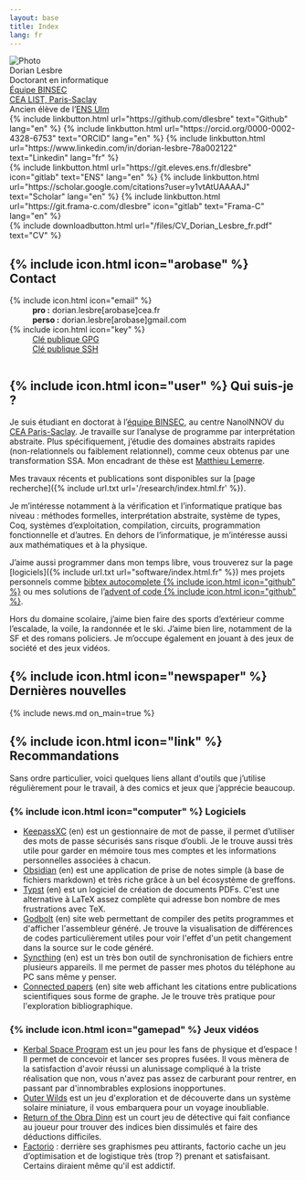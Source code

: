 ```yaml
---
layout: base
title: Index
lang: fr
---
```


<div class="row">
	<div class="portrait">
		<div class="img"><img src="{% include url.txt url='imgs/profil.png' %}" alt="Photo"></div>
		<div class="name">Dorian Lesbre</div>
		<div class="desc">Doctorant en informatique</div>
		<div class="desc"><a class="link" href="https://binsec.github.io/" hreflang="en">Équipe BINSEC</a></div>
		<div class="desc"><a class="link" href="https://www.cea.fr/paris-saclay/Pages/Accueil.aspx">CEA LIST, Paris-Saclay</a></div>
		<div class="desc">Ancien élève de l’<a class="link" href="https://www.ens.psl.eu">ENS Ulm</a></div>
	</div>
	<div class="column">
		<div class="links">
			{% include linkbutton.html url="https://github.com/dlesbre" text="Github" lang="en" %}
			{% include linkbutton.html url="https://orcid.org/0000-0002-4328-6753" text="ORCID" lang="en" %}
			{% include linkbutton.html url="https://www.linkedin.com/in/dorian-lesbre-78a002122" text="Linkedin" lang="fr" %}
		</div>
		<div class="links">
			{% include linkbutton.html url="https://git.eleves.ens.fr/dlesbre" icon="gitlab" text="ENS" lang="en" %}
			{% include linkbutton.html url="https://scholar.google.com/citations?user=y1vtAtUAAAAJ" text="Scholar" lang="en" %}
			{% include linkbutton.html url="https://git.frama-c.com/dlesbre" icon="gitlab" text="Frama-C" lang="en" %}
		</div>
		<div class="links">{% include downloadbutton.html url="/files/CV_Dorian_Lesbre_fr.pdf" text="CV" %}</div>
		<h2>{% include icon.html icon="arobase" %} Contact</h2>
		<div class="contactsheet">
			<dl>
				<dt>{% include icon.html icon="email" %}</dt>
				<dd>
					<strong>pro :</strong> dorian.lesbre[arobase]cea.fr<br>
					<strong>perso :</strong> dorian.lesbre[arobase]gmail.com
				</dd>
				<dt>{% include icon.html icon="key" %}</dt>
				<dd><a class="link" href="{% include url.txt url='files/Dorian_Lesbre_public.pgp' %}" download>Clé publique GPG</a><br>
					<a class="link" href="{% include url.txt url='files/Dorian_Lesbre_public.pub' %}" download>Clé publique SSH</a></dd>
			</dl>
		</div>
	</div>
</div>

## {% include icon.html icon="user" %} Qui suis-je ?

Je suis étudiant en doctorat à l’[équipe BINSEC](https://binsec.github.io/), au
centre NanoINNOV du [CEA Paris-Saclay](https://www.cea.fr/paris-saclay/Pages/Accueil.aspx).
Je travaille sur l’analyse de programme par interprétation abstraite. Plus
spécifiquement, j’étudie des domaines abstraits rapides (non-relationnels ou
faiblement relationnel), comme ceux obtenus par une transformation SSA. Mon
encadrant de thèse est [Matthieu Lemerre](https://binsec.github.io/people/lemerre.html).

Mes travaux récents et publications sont disponibles sur la [page recherche]({% include url.txt url='/research/index.html.fr' %}).

Je m’intéresse notamment à la vérification et l’informatique pratique bas niveau :
méthodes formelles, interprétation abstraite, système de types, Coq, systèmes
d’exploitation, compilation, circuits, programmation fonctionnelle et d’autres.
En dehors de l’informatique, je m’intéresse aussi aux mathématiques et à la
physique.

J’aime aussi programmer dans mon temps libre, vous trouverez sur la page
[logiciels]({% include url.txt url="software/index.html.fr" %}) mes projets
personnels comme [bibtex autocomplete&nbsp;{% include icon.html icon="github" %}](https://github.com/dlesbre/bibtex-autocomplete)
ou mes solutions de l’[advent of code&nbsp;{% include icon.html icon="github" %}](https://github.com/dlesbre/advent-of-code).

Hors du domaine scolaire, j’aime bien faire des sports d’extérieur comme
l’escalade, la voile, la randonnée et le ski. J’aime bien lire, notamment de la
SF et des romans policiers. Je m’occupe également en jouant à des jeux de
société et des jeux vidéos.

## {% include icon.html icon="newspaper" %} Dernières nouvelles

{% include news.md on_main=true %}

## {% include icon.html icon="link" %} Recommandations

Sans ordre particulier, voici quelques liens allant d'outils que j’utilise
régulièrement pour le travail, à des comics et jeux que j’apprécie beaucoup.

### {% include icon.html icon="computer" %} Logiciels

- [KeepassXC](https://keepassxc.org/) (en) est un gestionnaire de mot de passe,
  il permet d’utiliser des mots de passe sécurisés sans risque d’oubli. Je le
	trouve aussi très utile pour garder en mémoire tous mes comptes et les
	informations personnelles associées à chacun.
- [Obsidian](https://obsidian.md/) (en) est une application de prise de notes
	simple (à base de fichiers markdown) et très riche grâce à un bel écosystème
	de greffons.
- [Typst](https://typst.app/) (en) est un logiciel de création de documents
  PDFs. C'est une alternative à LaTeX assez complète qui adresse bon nombre de
  mes frustrations avec TeX.
- [Godbolt](https://godbolt.org/) (en) site web permettant de compiler des
	petits programmes et d'afficher l'assembleur généré. Je trouve la
	visualisation de différences de codes particulièrement utiles pour voir
	l'effet d'un petit changement dans la source sur le code généré.
- [Syncthing](https://syncthing.net/) (en) est un très bon outil de
  synchronisation de fichiers entre plusieurs appareils. Il me permet de passer
  mes photos du téléphone au PC sans même y penser.
- [Connected papers](https://www.connectedpapers.com/) (en) site web affichant
  les citations entre publications scientifiques sous forme de graphe. Je le
  trouve très pratique pour l'exploration bibliographique.

### {% include icon.html icon="gamepad" %} Jeux vidéos

- [Kerbal Space Program](https://www.kerbalspaceprogram.com/) est un jeu pour les
  fans de physique et d’espace ! Il permet de concevoir et lancer ses propres
  fusées. Il vous mènera de la satisfaction d'avoir réussi un alunissage compliqué
	à la triste réalisation que non, vous n'avez pas assez de carburant pour rentrer,
	en passant par d'innombrables explosions inopportunes.
- [Outer Wilds](https://store.steampowered.com/app/753640/Outer_Wilds) est un
  jeu d'exploration et de découverte dans un système solaire miniature, il vous
  embarquera pour un voyage inoubliable.
- [Return of the Obra Dinn](https://obradinn.com/) est un court jeu de détective
  qui fait confiance au joueur pour trouver des indices bien dissimulés et faire
  des déductions difficiles.
- [Factorio](https://www.factorio.com/) : derrière ses graphismes peu attirants,
  factorio cache un jeu d’optimisation et de logistique très (trop ?) prenant et
  satisfaisant. Certains diraient même qu'il est addictif.
